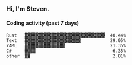 ### Hi, I'm Steven.

#### Coding activity (past 7 days)
```
Rust   ▓▓▓▓▓▓▓▓▓▓▓▓▓▓▓▓▓▓▓▓▓▓▓▓▓▓▓▓▓▓  40.44%
Text   ▓▓▓▓▓▓▓▓▓▓▓▓▓▓▓▓▓▓▓▓▓           29.05%
YAML   ▓▓▓▓▓▓▓▓▓▓▓▓▓▓▓                 21.35%
C#     ▓▓▓▓                             6.35%
other  ▓▓                               2.81%
```
